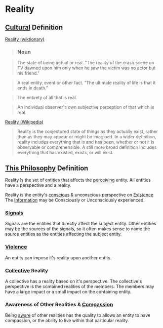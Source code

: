 # Reality

## [Cultural](./culture.md) Definition

<a href="http://en.wiktionary.org/wiki/reality" target="_blank">Reality (wiktionary)</a>

> ### Noun

> The state of being actual or real. "The reality of the crash scene on TV dawned upon him only when he saw the victim was no actor but his friend."

> A real entity, event or other fact. "The ultimate reality of life is that it ends in death."

> The entirety of all that is real.

> An individual observer's own subjective perception of that which is real.

<a href="https://en.wikipedia.org/wiki/Reality" target="_blank">Reality (Wikipedia)</a>

> Reality is the conjectured state of things as they actually exist, rather than as they may appear or might be imagined. In a wider definition, reality includes everything that is and has been, whether or not it is observable or comprehensible. A still more broad definition includes everything that has existed, exists, or will exist.

## [This Philosophy](./this-philosophy.md) Definition

Reality is the set of [entities](./entity.md) that affects the [perceiving](./perspective.md) entity. All entities have a perspective and a reality.

Reality is the entity's [conscious](./consciousness) & unconscious perspective on [Existence](./existence.md). The [Information](./information.md) may be Consciously or Unconsciously experienced.

### [Signals](./signals.md)

Signals are the entities that directly affect the subject entity. Other entities may be the sources of the signals, so it often makes sense to name the source entities as the entities affecting the subject entity.

### [Violence](./violence.md)

An entity can impose it's reality upon another entity.

### [Collective](./collective.md) Reality

A collective has a reality based on it's perspective. The collective's perspective is the combined realities of the members. The members may have a large impact or a small impact on the containing entity.

### Awareness of Other Realities & [Compassion](./compassion.md)

Being [aware](./awareness.md) of other realities has the quality to allows an entity to have compassion, or the ability to live within that particular reality.